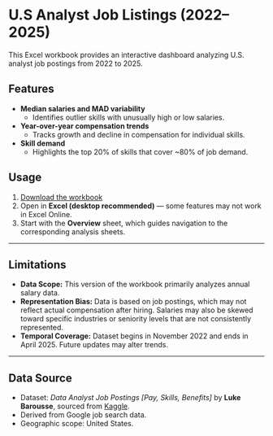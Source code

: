 # U.S Analyst Job Listings (2022–2025)

This Excel workbook provides an interactive dashboard analyzing U.S. analyst job postings from 2022 to 2025.  

## Features
- **Median salaries and MAD variability**  
  - Identifies outlier skills with unusually high or low salaries.  
- **Year-over-year compensation trends**  
  - Tracks growth and decline in compensation for individual skills.  
- **Skill demand**  
  - Highlights the top 20% of skills that cover ~80% of job demand.  

## Usage 
1. [Download the workbook](https://github.com/ElisabethDi/US-analyst-job-listings-2022-2025/raw/main/workbooks/US_Analyst_Job_Listings_2022_to_2025.xlsx)
2. Open in **Excel (desktop recommended)** — some features may not work in Excel Online.  
3. Start with the **Overview** sheet, which guides navigation to the corresponding analysis sheets.  

---

## Limitations
- **Data Scope:** This version of the workbook primarily analyzes annual salary data.  
- **Representation Bias:** Data is based on job postings, which may not reflect actual compensation after hiring. Salaries may also be skewed toward specific industries or seniority levels that are not consistently represented.  
- **Temporal Coverage:** Dataset begins in November 2022 and ends in April 2025. Future updates may alter trends.  

---
## Data Source
- Dataset: *Data Analyst Job Postings [Pay, Skills, Benefits]* by **Luke Barousse**, sourced from [Kaggle](https://www.kaggle.com).  
- Derived from Google job search data.  
- Geographic scope: United States.
  

